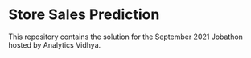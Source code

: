 # Store Sales Prediction 

This repository contains the solution for the September 2021 Jobathon hosted by Analytics Vidhya.
